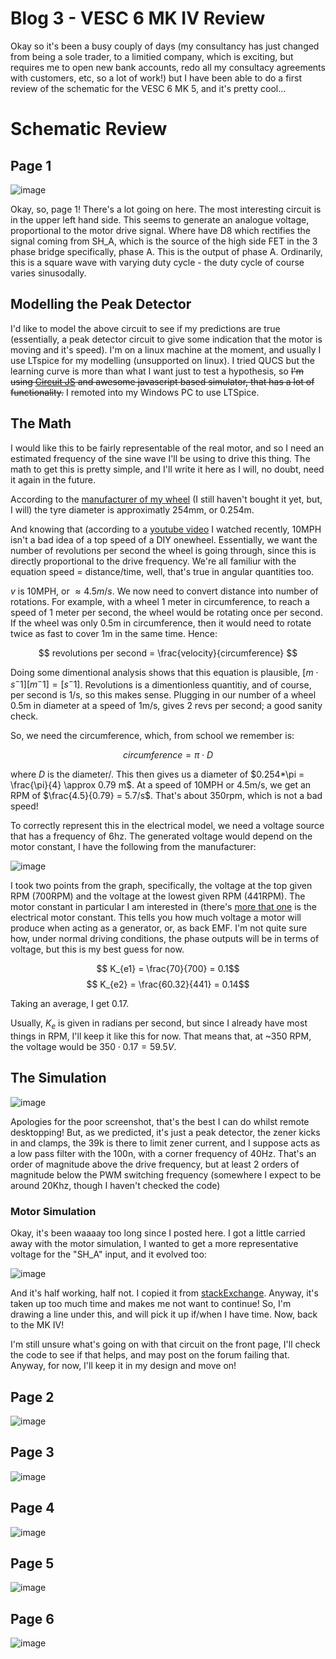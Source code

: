# Blog 3 - VESC 6 MK IV Review

Okay so it's been a busy couply of days (my consultancy has just changed from being a sole trader, to a limitied company, which is exciting, but requires me to open new bank accounts, redo all my consultacy agreements with customers, etc, so a lot of work!) but I have been able to do a first review of the schematic for the VESC 6 MK 5, and it's pretty cool...

# Schematic Review

## Page 1
![image](https://user-images.githubusercontent.com/58208872/183266527-f7274d4c-d317-4844-bf3f-5d96175ed2c8.jpeg)

Okay, so, page 1! There's a lot going on here. The most interesting circuit is in the upper left hand side. This seems to generate an analogue voltage, proportional to the motor drive signal. Where have D8 which rectifies the signal coming from SH_A, which is the source of the high side FET in the 3 phase bridge specifically, phase A. This is the output of phase A. Ordinarily, this is a square wave with varying duty cycle - the duty cycle of course varies sinusodally. 

## Modelling the Peak Detector

I'd like to model the above circuit to see if my predictions are true (essentially, a peak detector circuit to give some indication that the motor is moving and it's speed). I'm on a linux machine at the moment, and usually I use LTspice for my modelling (unsupported on linux). I tried QUCS but the learning curve is more than what I want just to test a hypothesis, so ~~I'm using [Circuit JS](https://www.falstad.com/circuit/circuitjs.html) and awesome javascript based simulator, that has a lot of functionality.~~ I remoted into my Windows PC to use LTSpice.

## The Math

I would like this to be fairly representable of the real motor, and so I need an estimated frequency of the sine wave I'll be using to drive this thing. The math to get this is pretty simple, and I'll write it here as I will, no doubt, need it again in the future.

According to the [manufacturer of my wheel](https://www.peipeiscooter.com/10inch-10-inch-10x6-00-5-5-wide-tyre-brushless-gearless-dc-wheel-hub-motor-balance-scooter-hub-motor-hally-motor-phub-188.html) (I still haven't bought it yet, but, I will) the tyre diameter is approximatly 254mm, or 0.254m.

And knowing that (according to a [youtube video](https://www.youtube.com/watch?v=BV0Z4yyjE4Y&t=119s) I watched recently, 10MPH isn't a bad idea of a top speed of a DIY onewheel. Essentially, we want the number of revolutions per second the wheel is going through, since this is directly proportional to the drive frequency. We're all familiur with the equation speed = distance/time, well, that's true in angular quantities too.

$v$ is 10MPH, or $\approx 4.5 m/s$. We now need to convert distance into number of rotations. For example, with a wheel 1 meter in circumference, to reach a speed of 1 meter per second, the wheel would be rotating once per second. If the wheel was only 0.5m in circumference, then it would need to rotate twice as fast to cover 1m in the same time. Hence:

$$ revolutions per second = \frac{velocity}{circumference} $$

Doing some dimentional analysis shows that this equation is plausible, $[m \cdot s^-1 ] [m^-1] = [s^-1]$. Revolutions is a dimentionless quantitiy, and of course, per second is 1/s, so this makes sense. Plugging in our number of a wheel 0.5m in diameter at a speed of 1m/s, gives 2 revs per second; a good sanity check. 

So, we need the circumference, which, from school we remember is:

$$circumference = \pi \cdot D$$

where $D$ is the diameter/. This then gives us a diameter of $0.254*\pi = \frac{\pi}{4} \approx 0.79 m$. At a speed of 10MPH or 4.5m/s, we get an RPM of $\frac{4.5}{0.79} = 5.7/s$. That's about 350rpm, which is not a bad speed!

To correctly represent this in the electrical model, we need a voltage source that has a frequency of 6hz. The generated voltage would depend on the motor constant, I have the following from the manufacturer:

![image](https://user-images.githubusercontent.com/58208872/184012881-c1455874-284c-4814-87e5-8c90e8d95380.png)

I took two points from the graph, specifically, the voltage at the top given RPM (700RPM) and the voltage at the lowest given RPM (441RPM). The motor constant in particular I am interested in (there's [more that one](https://www.precisionmicrodrives.com/reading-the-motor-constants-from-typical-performance-characteristics) is the electrical motor constant. This tells you how much voltage a motor will produce when acting as a generator, or, as back EMF. I'm not quite sure how, under normal driving conditions, the phase outputs will be in terms of voltage, but this is my best guess for now.

$$ K_{e1} = \frac{70}{700} = 0.1$$
$$ K_{e2} = \frac{60.32}{441} = 0.14$$

Taking an average, I get 0.17.

Usually, $K_e$ is given in radians per second, but since I already have most things in RPM, I'll keep it like this for now. That means that, at ~350 RPM, the voltage would be $350 \cdot 0.17 = 59.5V$.

## The Simulation

![image](https://user-images.githubusercontent.com/58208872/184019356-7a9c22bf-fdff-463a-9d0f-e3a802587504.png)

Apologies for the poor screenshot, that's the best I can do whilst remote desktopping! But, as we predicted, it's just a peak detector, the zener kicks in and clamps, the 39k is there to limit zener current, and I suppose acts as a low pass filter with the 100n, with a corner frequency of 40Hz. That's an order of magnitude above the drive frequency, but at least 2 orders of magnitude below the PWM switching frequency (somewhere I expect to be around 20Khz, though I haven't checked the code)

### Motor Simulation

Okay, it's been waaaay too long since I posted here. I got a little carried away with the motor simulation, I wanted to get a more representative voltage for the "SH_A" input, and it evolved too:

![image](https://user-images.githubusercontent.com/58208872/184970418-3f4ba319-a76f-4afe-a242-40c18afa2d9a.png)

And it's half working, half not. I copied it from [stackExchange](https://electronics.stackexchange.com/questions/391240/3-phase-inverter-simulation). Anyway, it's taken up too much time and makes me not want to continue! So, I'm drawing a line under this, and will pick it up if/when I have time. Now, back to the MK IV!

I'm still unsure what's going on with that circuit on the front page, I'll check the code to see if that helps, and may post on the forum failing that. Anyway, for now, I'll keep it in my design and move on!

## Page 2

![image](https://user-images.githubusercontent.com/58208872/183266556-f8792c25-be07-48cd-a8ca-73fb76ba5bba.jpeg)

## Page 3

![image](https://user-images.githubusercontent.com/58208872/183266562-0b57c61a-22bd-4749-812b-d9d241a115da.jpeg)

## Page 4

![image](https://user-images.githubusercontent.com/58208872/183266569-eda4e352-df57-4277-ae18-6fb627f7c2f4.jpeg)

## Page 5

![image](https://user-images.githubusercontent.com/58208872/183266574-983707d4-68b3-41c2-a8c5-e91384d477e6.jpeg)

## Page 6

![image](https://user-images.githubusercontent.com/58208872/183266581-b411b38c-3577-4984-babe-ac1a7e2e92fc.jpeg)
